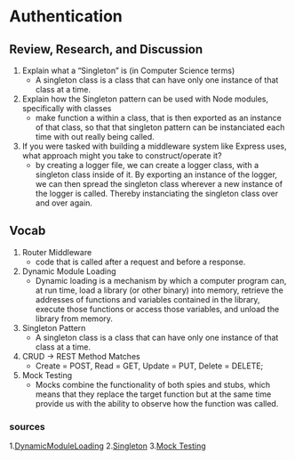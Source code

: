 # Authentication

## Review, Research, and Discussion

1.  Explain what a “Singleton” is (in Computer Science terms)
    - A singleton class is a class that can have only one instance of that class at a time.
2.  Explain how the Singleton pattern can be used with Node modules, specifically with classes
    - make function a within a class, that is then exported as an instance of that class, so that that singleton pattern can be instanciated each time with out really being called.
3.  If you were tasked with building a middleware system like Express uses, what approach might you take to construct/operate it?
    - by creating a logger file, we can create a logger class, with a singleton class inside of it. By exporting an instance of the logger, we can then spread the singleton class wherever a new instance of the logger is called. Thereby instanciating the singleton class over and over again.

## Vocab

1.  Router Middleware
    -   code that is called after a request and before a response.
2.  Dynamic Module Loading
    -   Dynamic loading is a mechanism by which a computer program can, at run time, load a library (or other binary) into memory, retrieve the addresses of functions and variables contained in the library, execute those functions or access those variables, and unload the library from memory.
3.  Singleton Pattern
    -   A singleton class is a class that can have only one instance of that class at a time.
4.  CRUD -> REST Method Matches
    -   Create = POST, Read = GET, Update = PUT, Delete = DELETE;
5.  Mock Testing 
    -   Mocks combine the functionality of both spies and stubs, which means that they replace the target function but at the same time provide us with the ability to observe how the function was called.

### sources
1.[DynamicModuleLoading](https://en.wikipedia.org/wiki/Dynamic_loading)
2.[Singleton](https://medium.com/@maheshkumawat_83392/node-js-design-patterns-singleton-pattern-series-1-1e0ab71e3edf)
3.[Mock Testing](https://devopedia.org/mock-testing)